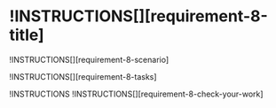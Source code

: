 # !INSTRUCTIONS[][requirement-8-title]

!INSTRUCTIONS[][requirement-8-scenario]

!INSTRUCTIONS[][requirement-8-tasks]

!INSTRUCTIONS[](https://raw.githubusercontent.com/LODSContent/Challenge-V3-Framework/master/Templates/LevelSpecific/Checks/@lab.Variable(difficulty).md)
!INSTRUCTIONS[][requirement-8-check-your-work]

